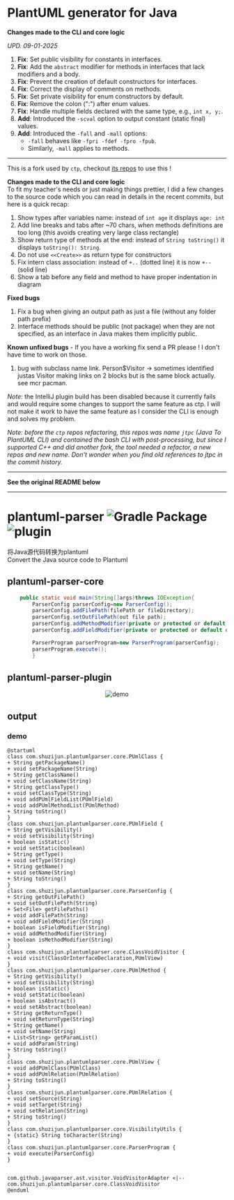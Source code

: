 # PlantUML generator for Java

**Changes made to the CLI and core logic**

_UPD. 09-01-2025_
1. **Fix**: Set public visibility for constants in interfaces.
2. **Fix**: Add the `abstract` modifier for methods in interfaces that lack modifiers and a body.
3. **Fix**: Prevent the creation of default constructors for interfaces.
4. **Fix**: Correct the display of comments on methods.
5. **Fix**: Set private visibility for enum constructors by default.
6. **Fix**: Remove the colon (":") after enum values.
7. **Fix**: Handle multiple fields declared with the same type, e.g., `int x, y;`.
8. **Add**: Introduced the `-scval` option to output constant (static final) values.
9. **Add**: Introduced the `-fall` and `-mall` options:
    - `-fall` behaves like `-fpri -fdef -fpro -fpub`.
    - Similarly, `-mall` applies to methods.

---

This is a fork used by `ctp`, checkout [its repos](https://github.com/samuelroland/ctp) to use this !

**Changes made to the CLI and core logic**  
To fit my teacher's needs or just making things prettier, I did a few changes to the source code which you can read in details in the recent commits, but here is a quick recap:
1. Show types after variables name: instead of `int age` it displays `age: int`
1. Add line breaks and tabs after ~70 chars, when methods definitions are too long (this avoids creating very large class rectangle)
1. Show return type of methods at the end: instead of `String toString()` it displays `toString(): String`.
1. Do not use `<<Create>>` as return type for constructors
1. Fix intern class association: instead of `+..` (dotted line) it is now `+--` (solid line)
1. Show a tab before any field and method to have proper indentation in diagram

**Fixed bugs**
1. Fix a bug when giving an output path as just a file (without any folder path prefix)
1. Interface methods should be public (not package) when they are not specified, as an interface in Java makes them implicitly public.

**Known unfixed bugs** - If you have a working fix send a PR please ! I don't have time to work on those.
1. bug with subclass name link. Person$Visitor -> sometimes identified justas Visitor making links on 2 blocks but is the same block actually. see mcr pacman.

*Note*: the IntelliJ plugin build has been disabled because it currently fails and would require some changes to support the same feature as ctp. I will not make it work to have the same feature as I consider the CLI is enough and solves my problem.

*Note: before the `ctp` repos refactoring, this repos was name `jtpc` (Java To PlantUML CLI) and contained the bash CLI with post-processing, but since I supported C++ and did another fork, the tool needed a refactor, a new repos and new name. Don't wonder when you find old references to jtpc in the commit history.*

----

**See the original README below**

----

# plantuml-parser ![Gradle Package](https://github.com/shuzijun/plantuml-parser/workflows/Gradle%20Package/badge.svg) ![plugin](https://github.com/shuzijun/plantuml-parser/workflows/plugin/badge.svg)

将Java源代码转换为plantuml  
Convert the Java source code to Plantuml

## plantuml-parser-core

```java
    public static void main(String[]args)throws IOException{
        ParserConfig parserConfig=new ParserConfig();
        parserConfig.addFilePath(filePath or fileDirectory);
        parserConfig.setOutFilePath(out file path);
        parserConfig.addMethodModifier(private or protected or default or public );
        parserConfig.addFieldModifier(private or protected or default or public );

        ParserProgram parserProgram=new ParserProgram(parserConfig);
        parserProgram.execute();
        }
```

## plantuml-parser-plugin

<p align="center">
  <img src="https://raw.githubusercontent.com/shuzijun/plantuml-parser/master/doc/demo.gif" alt="demo"/>
</p> 

## output
### demo  
```puml
@startuml
class com.shuzijun.plantumlparser.core.PUmlClass {
+ String getPackageName()
+ void setPackageName(String)
+ String getClassName()
+ void setClassName(String)
+ String getClassType()
+ void setClassType(String)
+ void addPUmlFieldList(PUmlField)
+ void addPUmlMethodList(PUmlMethod)
+ String toString()
}
class com.shuzijun.plantumlparser.core.PUmlField {
+ String getVisibility()
+ void setVisibility(String)
+ boolean isStatic()
+ void setStatic(boolean)
+ String getType()
+ void setType(String)
+ String getName()
+ void setName(String)
+ String toString()
}
class com.shuzijun.plantumlparser.core.ParserConfig {
+ String getOutFilePath()
+ void setOutFilePath(String)
+ Set<File> getFilePaths()
+ void addFilePath(String)
+ void addFieldModifier(String)
+ boolean isFieldModifier(String)
+ void addMethodModifier(String)
+ boolean isMethodModifier(String)
}
class com.shuzijun.plantumlparser.core.ClassVoidVisitor {
+ void visit(ClassOrInterfaceDeclaration,PUmlView)
}
class com.shuzijun.plantumlparser.core.PUmlMethod {
+ String getVisibility()
+ void setVisibility(String)
+ boolean isStatic()
+ void setStatic(boolean)
+ boolean isAbstract()
+ void setAbstract(boolean)
+ String getReturnType()
+ void setReturnType(String)
+ String getName()
+ void setName(String)
+ List<String> getParamList()
+ void addParam(String)
+ String toString()
}
class com.shuzijun.plantumlparser.core.PUmlView {
+ void addPUmlClass(PUmlClass)
+ void addPUmlRelation(PUmlRelation)
+ String toString()
}
class com.shuzijun.plantumlparser.core.PUmlRelation {
+ void setSource(String)
+ void setTarget(String)
+ void setRelation(String)
+ String toString()
}
class com.shuzijun.plantumlparser.core.VisibilityUtils {
+ {static} String toCharacter(String)
}
class com.shuzijun.plantumlparser.core.ParserProgram {
+ void execute(ParserConfig)
}


com.github.javaparser.ast.visitor.VoidVisitorAdapter <|-- com.shuzijun.plantumlparser.core.ClassVoidVisitor
@enduml
```
